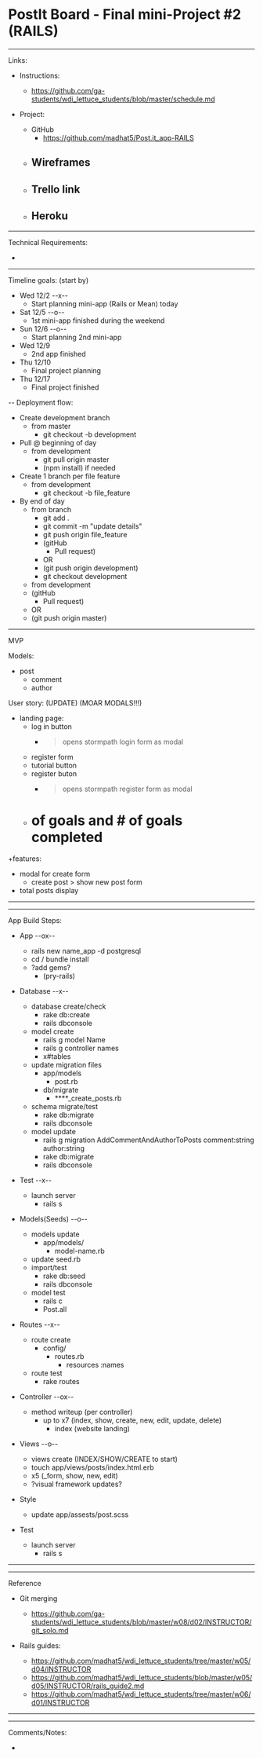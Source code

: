 # PostIt Board - Final mini-Project #2 (RAILS)
---

Links:

- Instructions:
    - https://github.com/ga-students/wdi_lettuce_students/blob/master/schedule.md

- Project:
    - GitHub
        - https://github.com/madhat5/Post.it_app-RAILS
    - Wireframes
        - 
    - Trello link
        - 
    - Heroku
        - 

---
Technical Requirements:

- 

---
Timeline goals: (start by)

- Wed 12/2 --x--
    - Start planning mini-app (Rails or Mean) today
- Sat 12/5 --o--
    - 1st mini-app finished during the weekend
- Sun 12/6 --o--
    - Start planning 2nd mini-app 
- Wed 12/9
    - 2nd app finished 
- Thu 12/10
    - Final project planning
- Thu 12/17 
    - Final project finished

--
Deployment flow:

- Create development branch
    - from master
        - git checkout -b development       
- Pull @ beginning of day
    - from development
        - git pull origin master
        - (npm install) if needed
- Create 1 branch per file feature
    - from development
        - git checkout -b file_feature
- By end of day 
    - from branch
        - git add .
        - git commit -m "update details"
        - git push origin file_feature
        - (gitHub
            - Pull request)
        - OR
        - (git push origin development)
        - git checkout development
    - from development
    - (gitHub
        - Pull request)
    - OR
    - (git push origin master)

---
MVP

Models:

- post
    - comment
    - author


User story: (UPDATE)
(MOAR MODALS!!!)

- landing page:
    - log in button
        - > opens stormpath login form as modal
    - register form
    - tutorial button
    - register buton
        - > opens stormpath register form as modal
    - # of goals and # of goals completed


+features:

- modal for create form
	- create post > show new post form
- total posts display

---
---
App Build Steps:

- App --ox--
	- rails new name_app -d postgresql
	- cd / bundle install
	- ?add gems?
		- (pry-rails)

- Database --x--
	- database create/check
		- rake db:create
		- rails dbconsole
	- model create 
		- rails g model Name
		- rails g controller names
		- x#tables
	- update migration files
		- app/models
			- post.rb
		- db/migrate
			- ****_create_posts.rb
	- schema migrate/test
		- rake db:migrate
		- rails dbconsole
	- model update
		- rails g migration AddCommentAndAuthorToPosts comment:string author:string
		- rake db:migrate
		- rails dbconsole

- Test --x--
	- launch server 
		- rails s

- Models(Seeds) --o--
	- models update 
		- app/models/
			- model-name.rb
	- update seed.rb
	- import/test
		- rake db:seed
		- rails dbconsole
	- model test
		- rails c
		- Post.all

- Routes --x--
	- route create 
		- config/
			- routes.rb
				- resources :names
	- route test 
		- rake routes

- Controller --ox--
	- method writeup (per controller)
		- up to x7 (index, show, create, new, edit, update, delete)
			- index (website landing)

- Views --o--
	- views create (INDEX/SHOW/CREATE to start)
	- touch app/views/posts/index.html.erb
	- x5 (_form, show, new, edit)
	- ?visual framework updates?

- Style
	- update app/assests/post.scss

- Test
	- launch server
		- rails s

---
---
Reference

- Git merging
    - https://github.com/ga-students/wdi_lettuce_students/blob/master/w08/d02/INSTRUCTOR/git_solo.md

- Rails guides:
	- https://github.com/madhat5/wdi_lettuce_students/tree/master/w05/d04/INSTRUCTOR
	- https://github.com/madhat5/wdi_lettuce_students/blob/master/w05/d05/INSTRUCTOR/rails_guide2.md
	- https://github.com/madhat5/wdi_lettuce_students/tree/master/w06/d01/INSTRUCTOR



---
---
Comments/Notes:

- 










